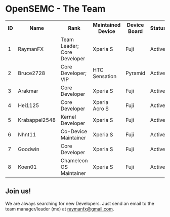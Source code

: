 OpenSEMC - The Team
===================



<table>
  <tr>
    <th>ID</th><th>Name</th><th>Rank</th><th>Maintained Device</th><th>Device Board</th><th>Status</th>
  </tr>
  <tr>
    <td>1</td><td>RaymanFX</td><td>Team Leader; Core Developer</td><td>Xperia S</td><td>Fuji</td><td>Active</td>
  </tr>
  <tr>
    <td>2</td><td>Bruce2728</td><td>Core Developer; VIP</td><td>HTC Sensation</td><td>Pyramid</td><td>Active</td>  
  </tr>
  <tr>
    <td>3</td><td>Arakmar</td><td>Core Developer</td><td>Xperia S</td><td>Fuji</td><td>Active</td>  
  </tr>
  <tr>
    <td>4</td><td>Hei1125</td><td>Core Developer</td><td>Xperia Acro S</td><td>Fuji</td><td>Active</td>  
  </tr>
  <tr>
    <td>5</td><td>Krabappel2548</td><td>Kernel Developer</td><td>Xperia S</td><td>Fuji</td><td>Active</td>  
  </tr>
  <tr>
    <td>6</td><td>Nhnt11</td><td>Co-Device Maintainer</td><td>Xperia S</td><td>Fuji</td><td>Active</td>  
  </tr>
  <tr>
    <td>7</td><td>Goodwin</td><td>Core Developer</td><td>Xperia S</td><td>Fuji</td><td>Active</td>  
  </tr>
  <tr>
    <td>8</td><td>Koen01</td><td>Chameleon OS Maintainer</td><td>Xperia S</td><td>Fuji</td><td>Active</td>  
  </tr>
</table>



Join us!
--------
We are always searching for new Developers.
Just send an email to the team manager/leader (me) at raymanfx@gmail.com.
